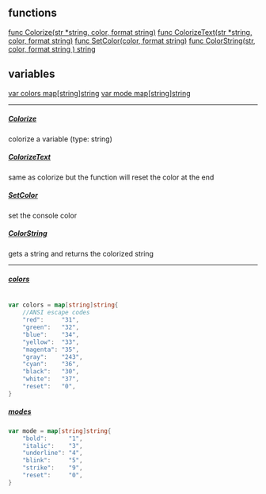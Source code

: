 ## functions

[func Colorize(str *string, color, format string)](#Colorize)
[func ColorizeText(str *string, color, format string)](#ColorizeText)
[func SetColor(color, format string)](#SetColor)
[func ColorString(str, color, format string ) string ](#ColorString)

## variables
[var colors map[string]string](#colors)
[var mode map[string]string](#modes)


---

##### [Colorize](https://github.com/polarspetroll/gocolor/blob/00079bb93bc4f0a7c218eedda5b8a98a783b86d2/gocolor.go#L33)
colorize a variable (type: string)
##### [ColorizeText](https://github.com/polarspetroll/gocolor/blob/00079bb93bc4f0a7c218eedda5b8a98a783b86d2/gocolor.go#L27)
same as colorize but the function will reset the color at the end
##### [SetColor](https://github.com/polarspetroll/gocolor/blob/00079bb93bc4f0a7c218eedda5b8a98a783b86d2/gocolor.go#L38)
set the console color

##### [ColorString](https://github.com/polarspetroll/gocolor/blob/00079bb93bc4f0a7c218eedda5b8a98a783b86d2/gocolor.go#L43)

gets a string and returns the colorized string

---

##### [colors](https://github.com/polarspetroll/gocolor/blob/00079bb93bc4f0a7c218eedda5b8a98a783b86d2/gocolor.go#L5)
```go

var colors = map[string]string{
    //ANSI escape codes
	"red":     "31",
	"green":   "32",
	"blue":    "34",
	"yellow":  "33",
	"magenta": "35",
	"gray":    "243",
	"cyan":    "36",
	"black":   "30",
	"white":   "37",
	"reset":   "0",
}
```

##### [modes](https://github.com/polarspetroll/gocolor/blob/00079bb93bc4f0a7c218eedda5b8a98a783b86d2/gocolor.go#L18)

```go
var mode = map[string]string{
	"bold":      "1",
	"italic":    "3",
	"underline": "4",
	"blink":     "5",
	"strike":    "9",
	"reset":     "0",
}
```
